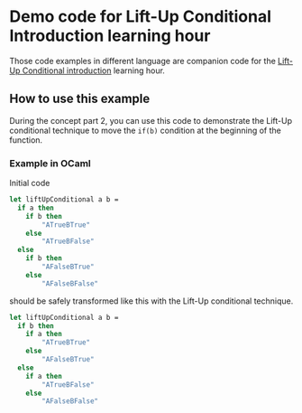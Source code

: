 Demo code for Lift-Up Conditional Introduction learning hour
============================================================

Those code examples in different language are companion code for the [Lift-Up Conditional introduction](https://www.sammancoaching.org/learning_hours/refactoring/lift_up_conditional_intro.html) learning hour.

## How to use this example

During the concept part 2, you can use this code to demonstrate the Lift-Up conditional technique to move the ```if(b)``` condition at the beginning of the function.

### Example in OCaml

Initial code 

```OCaml
let liftUpConditional a b =
  if a then 
    if b then 
        "ATrueBTrue"
    else
        "ATrueBFalse"
  else
    if b then 
        "AFalseBTrue"
    else
        "AFalseBFalse"
```

should be safely transformed like this with the Lift-Up conditional technique.

```OCaml
let liftUpConditional a b =
  if b then 
    if a then 
        "ATrueBTrue"
    else
        "AFalseBTrue"
  else
    if a then 
        "ATrueBFalse"
    else
        "AFalseBFalse"
```
